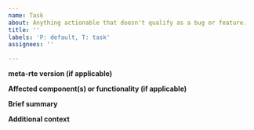 ```yaml
---
name: Task
about: Anything actionable that doesn't qualify as a bug or feature.
title: ''
labels: 'P: default, T: task'
assignees: ''

---
```


**meta-rte version (if applicable)**
<!--(The version of Dasharo you're using (e.g., `v0.2.0`))-->


**Affected component(s) or functionality (if applicable)**
<!--(If applicable, the component or functionality of the system that this task concerns.)-->


**Brief summary**
<!--(A clear and concise summary of the task that should be done.)-->


**Additional context**
<!--(Add any other context about the problem here.)-->

